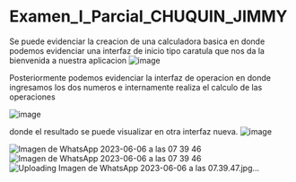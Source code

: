 # Examen_I_Parcial_CHUQUIN_JIMMY

Se puede evidenciar la creacion de una calculadora basica en donde podemos evidenciar una interfaz de inicio tipo caratula que nos da la bienvenida a nuestra aplicacion 
![image](https://github.com/jimmy1724524143/Examen_I_Parcial_CHUQUIN_JIMMY/assets/133244319/6a0dd2de-3d0c-426b-b15c-a17c115a123c)

Posteriormente podemos evidenciar la interfaz de operacion en donde ingresamos los dos numeros e internamente realiza el calculo de las operaciones

![image](https://github.com/jimmy1724524143/Examen_I_Parcial_CHUQUIN_JIMMY/assets/133244319/e6c124c2-bf46-47da-80c1-141930654f03)


donde el resultado se puede visualizar en otra interfaz nueva.
![image](https://github.com/jimmy1724524143/Examen_I_Parcial_CHUQUIN_JIMMY/assets/133244319/eff48e45-94eb-49b2-b262-5edf796dd2a1)




![Imagen de WhatsApp 2023-06-06 a las 07 39 46](https://github.com/jimmy1724524143/Examen_I_Parcial_CHUQUIN_JIMMY/assets/133244319/10a55df2-0ef9-4ca3-a0c1-7626563d9554)
![Imagen de WhatsApp 2023-06-06 a las 07 39 46](https://github.com/jimmy1724524143/Examen_I_Parcial_CHUQUIN_JIMMY/assets/133244319/3d178873-4f57-4bde-94c1-162bdcf0e392)
![Uploading Imagen de WhatsApp 2023-06-06 a las 07.39.47.jpg…]()


